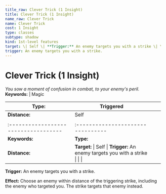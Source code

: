 ```yaml
---
title_raw: Clever Trick (1 Insight)
title: Clever Trick (1 Insight)
name_raw: Clever Trick
name: Clever Trick
cost: 1 Insight
type: classes
subtype: shadow
kind: 1st-level features
target: \| Self \| **Trigger:** An enemy targets you with a strike \| \| \|
trigger: An enemy targets you with a strike.
---
```


# Clever Trick (1 Insight)

*You sow a moment of confusion in combat, to your enemy's peril.* **Keywords:** | Magic

| **Type:**                            | Triggered                                                                       |     |     |
| ------------------------------------ | ------------------------------------------------------------------------------- | --- | --- |
| **Distance:**                        | Self                                                                            |     |     |
|                                      |                                                                                 |     |     |
| :----------------------------------- | :--------------------------------                                               |     |     |
| **Keywords:**                        | **Type:**                                                                       |     |     |
| **Distance:**                        | **Target:** \| Self \| **Trigger:** An enemy targets you with a strike \| \| \| |     |     |

**Trigger:** An enemy targets you with a strike.

**Effect:** Choose an enemy within distance of the triggering strike, including the enemy who targeted you. The strike targets that enemy instead.
